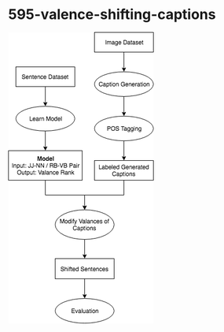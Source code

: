 # 595-valence-shifting-captions


![alt text](https://github.com/eczy/595-valence-shifting-captions/blob/master/projectFlow.png)
